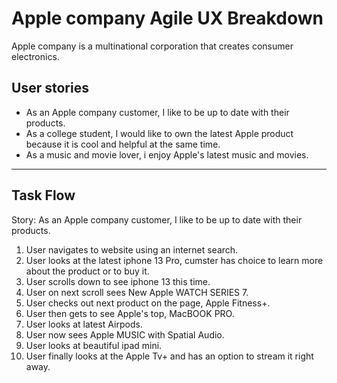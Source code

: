 # Apple company Agile UX Breakdown
Apple company is a multinational corporation that creates consumer electronics.

## User stories
- As an Apple company customer, I like to be up to date with their products.
- As a college student, I would like to own the latest Apple product because it is cool and helpful at the same time.
- As a music and movie lover, i enjoy Apple's latest music and movies.
 
---

## Task Flow
Story: As an Apple company customer, I like to be up to date with their products.
1. User navigates to website using an internet search.
2. User looks at the latest iphone 13 Pro, cumster has choice to learn more about the product or to buy it.
3. User scrolls down to see iphone 13 this time.
4. User on next scroll sees New Apple WATCH SERIES 7.
5. User checks out next product on the page, Apple Fitness+.
6. User then gets to see Apple's top, MacBOOK PRO.
7. User looks at latest Airpods.
8. User now sees Apple MUSIC with Spatial Audio.
9. User looks at beautiful ipad mini.
10. User finally looks at the Apple Tv+ and has an option to stream it right away.